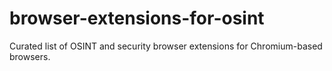 # browser-extensions-for-osint
Curated list of OSINT and security browser extensions for Chromium-based browsers.
